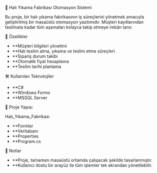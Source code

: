 🧼 Halı Yıkama Fabrikası Otomasyon Sistemi

Bu proje, bir halı yıkama fabrikasının iş süreçlerini yönetmek amacıyla geliştirilmiş bir masaüstü otomasyon yazılımıdır.
Müşteri kayıtlarından teslimata kadar tüm aşamaları kolayca takip etmeye imkân tanır.

🚀 Özellikler

- **Müşteri bilgileri yönetimi
- **Halı teslim alma, yıkama ve teslim etme süreçleri
- **Sipariş durum takibi
- **Otomatik fiyat hesaplama
- **Teslim tarihi planlama

🛠 Kullanılan Teknolojiler

- **C#
- **Windows Forms
- **MSSQL Server

📂 Proje Yapısı

Halı_Yıkama_Fabrikası

- **Formlar
- **Veritabanı
- **Properties
- **Program.cs

📌 Notlar

- **Proje, tamamen masaüstü ortamda çalışacak şekilde tasarlanmıştır.
- **Kullanıcı dostu bir arayüz ile tüm işlemler tek ekrandan yönetilebilir.
